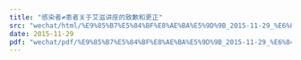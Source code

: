 ```yaml
---
title: "感染者≠患者关于艾滋讲座的致歉和更正"
src: "wechat/html/%E9%85%B7%E5%84%BF%E8%AE%BA%E5%9D%9B_2015-11-29_%E6%84%9F%E6%9F%93%E8%80%85%E2%89%A0%E6%82%A3%E8%80%85%E5%85%B3%E4%BA%8E%E8%89%BE%E6%BB%8B%E8%AE%B2%E5%BA%A7%E7%9A%84%E8%87%B4%E6%AD%89%E5%92%8C%E6%9B%B4%E6%AD%A3.html"
date: 2015-11-29
pdf: "wechat/pdf/%E9%85%B7%E5%84%BF%E8%AE%BA%E5%9D%9B_2015-11-29_%E6%84%9F%E6%9F%93%E8%80%85%E2%89%A0%E6%82%A3%E8%80%85%E5%85%B3%E4%BA%8E%E8%89%BE%E6%BB%8B%E8%AE%B2%E5%BA%A7%E7%9A%84%E8%87%B4%E6%AD%89%E5%92%8C%E6%9B%B4%E6%AD%A3.pdf"
---
```

